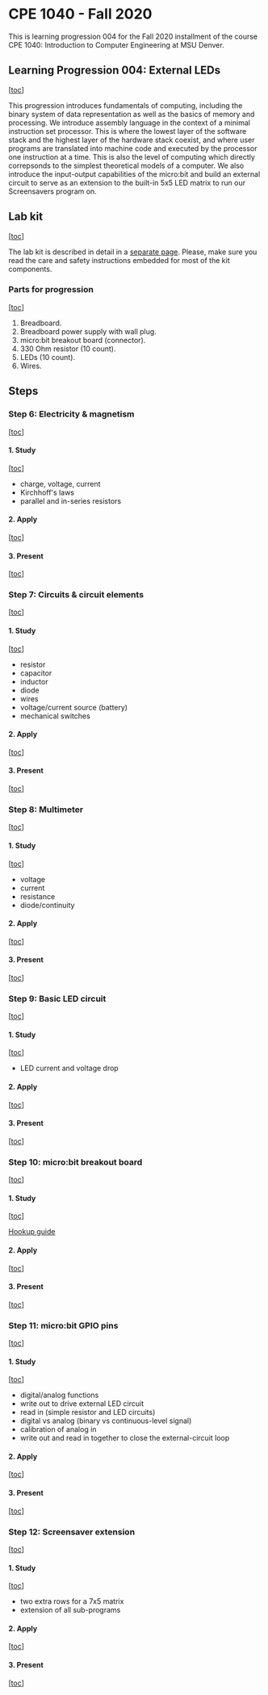 # CPE 1040 - Fall 2020

This is learning progression 004 for the Fall 2020 installment of the course CPE 1040: Introduction to Computer Engineering at MSU Denver.



## Learning Progression 004: External LEDs
[[toc](#table-of-contents)]  

This progression introduces fundamentals of computing, including the binary system of data representation as well as the basics of memory and processing. We introduce assembly language in the context of a minimal instruction set processor. This is where the lowest layer of the software stack and the highest layer of the hardware stack coexist, and where user programs are translated into machine code and executed by the processor one instruction at a time. This is also the level of computing which directly correpsonds to the simplest theoretical models of a computer. We also introduce the input-output capabilities of the micro:bit and build an external circuit to serve as an extension to the built-in 5x5 LED matrix to run our Screensavers program on.

## Lab kit
[[toc](#table-of-contents)]  

The lab kit is described in detail in a [separate page](lab-kit.md). Please, make sure you read the care and safety instructions embedded for most of the kit components.    

### Parts for progression  
[[toc](#table-of-contents)]  

1. Breadboard.  
2. Breadboard power supply with wall plug.  
3. micro:bit breakout board (connector).  
4. 330 Ohm resistor (10 count).  
5. LEDs (10 count).  
6. Wires.  

## Steps

### Step 6: Electricity & magnetism
[[toc](#table-of-contents)]  

#### 1. Study
[[toc](#table-of-contents)]  

- charge, voltage, current  
- Kirchhoff's laws    
- parallel and in-series resistors  


#### 2. Apply
[[toc](#table-of-contents)]  

#### 3. Present
[[toc](#table-of-contents)]  

### Step 7: Circuits & circuit elements  
[[toc](#table-of-contents)]  

#### 1. Study
[[toc](#table-of-contents)]  

- resistor   
- capacitor   
- inductor   
- diode  
- wires  
- voltage/current source (battery)  
- mechanical switches  


#### 2. Apply
[[toc](#table-of-contents)]  

#### 3. Present
[[toc](#table-of-contents)]  

### Step 8: Multimeter  
[[toc](#table-of-contents)]  

#### 1. Study
[[toc](#table-of-contents)]  

- voltage  
- current  
- resistance  
- diode/continuity  

#### 2. Apply
[[toc](#table-of-contents)]  

#### 3. Present
[[toc](#table-of-contents)]  

### Step 9: Basic LED circuit  
[[toc](#table-of-contents)]  

#### 1. Study
[[toc](#table-of-contents)]  

- LED current and voltage drop  

#### 2. Apply
[[toc](#table-of-contents)]  

#### 3. Present
[[toc](#table-of-contents)]  

### Step 10: micro:bit breakout board
[[toc](#table-of-contents)]  

#### 1. Study
[[toc](#table-of-contents)]  

[Hookup guide](https://learn.sparkfun.com/tutorials/microbit-breakout-board-hookup-guide)  

#### 2. Apply
[[toc](#table-of-contents)]  

#### 3. Present
[[toc](#table-of-contents)]  

### Step 11: micro:bit GPIO pins
[[toc](#table-of-contents)]  

#### 1. Study
[[toc](#table-of-contents)]  

- digital/analog functions  
- write out to drive external LED circuit  
- read in (simple resistor and LED circuits)  
- digital vs analog (binary vs continuous-level signal)  
- calibration of analog in  
- write out and read in together to close the external-circuit loop  

#### 2. Apply
[[toc](#table-of-contents)]  

#### 3. Present
[[toc](#table-of-contents)]  

### Step 12: Screensaver extension   
[[toc](#table-of-contents)]  

#### 1. Study
[[toc](#table-of-contents)]  

- two extra rows for a 7x5 matrix   
- extension of all sub-programs  

#### 2. Apply
[[toc](#table-of-contents)]  

#### 3. Present
[[toc](#table-of-contents)]  



